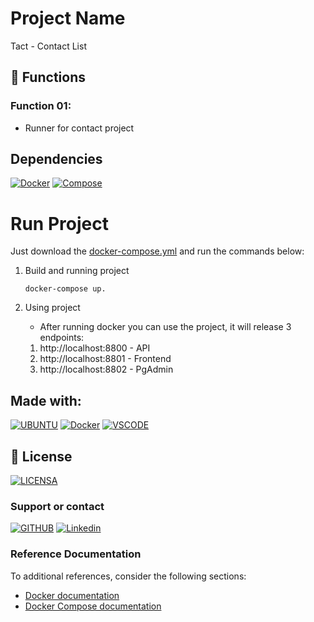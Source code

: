 # Project Name

Tact - Contact List 

## 🔧 Functions

### Function 01:
- Runner for contact project

## Dependencies 

[![Docker](https://img.shields.io/badge/Docker-0395bf?style=for-the-badge&logo=docker&logoColor=white)](https://www.docker.com/)
[![Compose](https://img.shields.io/badge/Compose-0395bf?style=for-the-badge&logo=docker&logoColor=white)](https://docs.docker.com/compose/)

# Run Project

Just download the [docker-compose.yml](docker-compose.yml) and run the commands below:

1. Build and running project

    ```
	docker-compose up.
    ``` 

2. Using project
    - After running docker you can use the project, it will release 3 endpoints:
    1. http://localhost:8800 - API
    2. http://localhost:8801 - Frontend
    3. http://localhost:8802 - PgAdmin

## Made with:
[![UBUNTU](https://img.shields.io/badge/Ubuntu-e95420?style=for-the-badge&logo=ubuntu&logoColor=white)](https://ubuntu.com/download)
[![Docker](https://img.shields.io/badge/Docker-0395bf?style=for-the-badge&logo=docker&logoColor=white)](https://www.docker.com/)
[![VSCODE](https://img.shields.io/badge/VS%20Code-00a6ec?style=for-the-badge&logo=visual%20studio%20code&logoColor=white)](https://code.visualstudio.com/)


## 🔖 License
[![LICENSA](https://img.shields.io/badge/Custom_GPL_3.0-E58080?style=for-the-badge&logo=bookstack&logoColor=white)](/LICENSE)

### Support or contact

[![GITHUB](https://img.shields.io/badge/Github-000000?style=for-the-badge&logo=github&logoColor=white)](https://github.com/dmarlon/)
[![Linkedin](https://img.shields.io/badge/LinkedIn-0077B5?style=for-the-badge&logo=linkedin&logoColor=white)](https://www.linkedin.com/in/marlon-dauernheimer-55278073/)

### Reference Documentation
To additional references, consider the following sections:

* [Docker documentation](https://docs.docker.com/get-started/overview/)
* [Docker Compose documentation](https://docs.docker.com/compose/)

